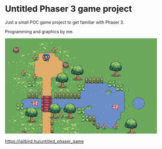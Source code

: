 # Untitled Phaser 3 game project

Just a small POC game project to get familiar with Phaser 3.

Programming and graphics by me.

![upg.png](upg.png)

https://jailbird.hu/untitled_phaser_game
